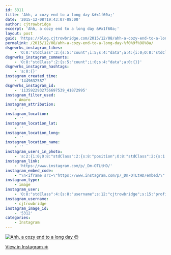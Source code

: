```yaml
---
id: 5311
title: 'Ahh, a cozy end to a long day &#x1f60a;'
date: '2015-12-08T19:43:07-08:00'
author: cjtrowbridge
excerpt: 'Ahh, a cozy end to a long day &#x1f60a;'
layout: post
guid: 'https://blog.cjtrowbridge.com/2015/12/08/ahh-a-cozy-end-to-a-long-day-%f0%9f%98%8a/'
permalink: /2015/12/08/ahh-a-cozy-end-to-a-long-day-%f0%9f%98%8a/
dsgnwrks_instagram_likes:
    - 'O:8:"stdClass":2:{s:5:"count";i:5;s:4:"data";a:4:{i:0;O:8:"stdClass":4:{s:8:"username";s:8:"nickh559";s:15:"profile_picture";s:99:"https://scontent.cdninstagram.com/hphotos-frc/t51.2885-19/10860067_1525855777663645_673400591_a.jpg";s:2:"id";s:8:"20450600";s:9:"full_name";s:14:"Nick Hernandez";}i:1;O:8:"stdClass":4:{s:8:"username";s:8:"ford7213";s:15:"profile_picture";s:102:"https://scontent.cdninstagram.com/hphotos-xft1/l/t51.2885-19/10601700_1455079964756116_697951094_a.jpg";s:2:"id";s:8:"24773925";s:9:"full_name";s:6:"Ford S";}i:2;O:8:"stdClass":4:{s:8:"username";s:16:"nomad.adventures";s:15:"profile_picture";s:100:"https://scontent.cdninstagram.com/hphotos-xtf1/t51.2885-19/11821066_822833154504553_1289274817_a.jpg";s:2:"id";s:8:"44362781";s:9:"full_name";s:8:"Cristian";}i:3;O:8:"stdClass":4:{s:8:"username";s:13:"radical_jacob";s:15:"profile_picture";s:109:"https://scontent.cdninstagram.com/hphotos-xap1/t51.2885-19/s150x150/12145273_506563332851490_1126825913_a.jpg";s:2:"id";s:8:"19523293";s:9:"full_name";s:4:"Jake";}}}'
dsgnwrks_instagram_comments:
    - 'O:8:"stdClass":2:{s:5:"count";i:0;s:4:"data";a:0:{}}'
dsgnwrks_instagram_hashtags:
    - 'a:0:{}'
instagram_created_time:
    - '1449632587'
dsgnwrks_instagram_id:
    - '1135922932756697539_41872995'
instagram_filter_used:
    - Amaro
instagram_attribution:
    - ''
instagram_location:
    - ''
instagram_location_lat:
    - ''
instagram_location_long:
    - ''
instagram_location_name:
    - ''
instagram_users_in_photo:
    - 'a:2:{i:0;O:8:"stdClass":2:{s:8:"position";O:8:"stdClass":2:{s:1:"y";d:0.82430553;s:1:"x";d:0.375;}s:4:"user";O:8:"stdClass":4:{s:8:"username";s:12:"cjtrowbridge";s:15:"profile_picture";s:109:"https://scontent.cdninstagram.com/hphotos-xta1/t51.2885-19/s150x150/12081186_1759494767611229_280555941_a.jpg";s:2:"id";s:8:"41872995";s:9:"full_name";s:13:"CJ Trowbridge";}}i:1;O:8:"stdClass":2:{s:8:"position";O:8:"stdClass":2:{s:1:"y";d:0.5125;s:1:"x";d:0.08194444;}s:4:"user";O:8:"stdClass":4:{s:8:"username";s:8:"jion_916";s:15:"profile_picture";s:108:"https://scontent.cdninstagram.com/hphotos-xpa1/t51.2885-19/s150x150/11934753_875475449195304_751906029_a.jpg";s:2:"id";s:9:"193181260";s:9:"full_name";s:14:"Jion Azarabadi";}}}'
instagram_link:
    - 'https://www.instagram.com/p/_Dm-OTLtHD/'
instagram_embed_code:
    - "\n<iframe src=\"https://www.instagram.com/p/_Dm-OTLtHD/embed/\" width=\"612\" height=\"710\" frameborder=\"0\" scrolling=\"no\" allowtransparency=\"true\" class=\"insta-image-embed\"></iframe>\n"
instagram_type:
    - image
instagram_user:
    - 'O:8:"stdClass":4:{s:8:"username";s:12:"cjtrowbridge";s:15:"profile_picture";s:109:"https://scontent.cdninstagram.com/hphotos-xta1/t51.2885-19/s150x150/12081186_1759494767611229_280555941_a.jpg";s:2:"id";s:8:"41872995";s:9:"full_name";s:13:"CJ Trowbridge";}'
instagram_username:
    - cjtrowbridge
instagram_image_id:
    - '5312'
categories:
    - Instagram
---
```


[![Ahh, a cozy end to a long day 😊](https://blog.cjtrowbridge.com/wp-content/uploads/2015/12/1449632587-1-1.jpg)](https://www.instagram.com/p/_Dm-OTLtHD/)

[View in Instagram ⇒](https://www.instagram.com/p/_Dm-OTLtHD/)